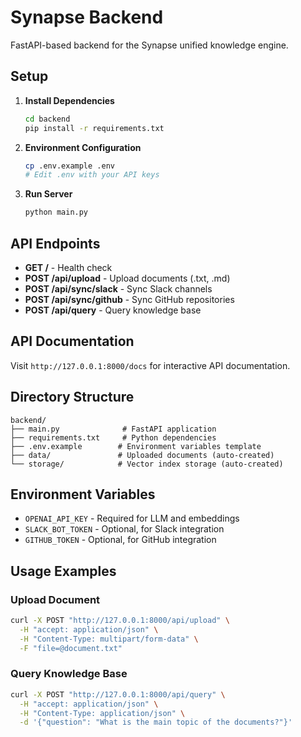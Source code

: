 # Synapse Backend

FastAPI-based backend for the Synapse unified knowledge engine.

## Setup

1. **Install Dependencies**
   ```bash
   cd backend
   pip install -r requirements.txt
   ```

2. **Environment Configuration**
   ```bash
   cp .env.example .env
   # Edit .env with your API keys
   ```

3. **Run Server**
   ```bash
   python main.py
   ```

## API Endpoints

- **GET /** - Health check
- **POST /api/upload** - Upload documents (.txt, .md)
- **POST /api/sync/slack** - Sync Slack channels
- **POST /api/sync/github** - Sync GitHub repositories
- **POST /api/query** - Query knowledge base

## API Documentation

Visit `http://127.0.0.1:8000/docs` for interactive API documentation.

## Directory Structure

```
backend/
├── main.py              # FastAPI application
├── requirements.txt     # Python dependencies
├── .env.example        # Environment variables template
├── data/               # Uploaded documents (auto-created)
└── storage/            # Vector index storage (auto-created)
```

## Environment Variables

- `OPENAI_API_KEY` - Required for LLM and embeddings
- `SLACK_BOT_TOKEN` - Optional, for Slack integration
- `GITHUB_TOKEN` - Optional, for GitHub integration

## Usage Examples

### Upload Document
```bash
curl -X POST "http://127.0.0.1:8000/api/upload" \
  -H "accept: application/json" \
  -H "Content-Type: multipart/form-data" \
  -F "file=@document.txt"
```

### Query Knowledge Base
```bash
curl -X POST "http://127.0.0.1:8000/api/query" \
  -H "accept: application/json" \
  -H "Content-Type: application/json" \
  -d '{"question": "What is the main topic of the documents?"}'
```
